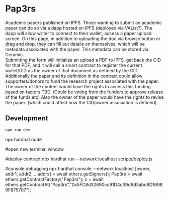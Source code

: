 # Pap3rs

Academic papers published on IPFS.  Those wanting to submit an academic paper
can do so via a dapp hosted on IPFS (deployed via VAList?).   The dapp will allow
writer to connect to their wallet, access a paper upload screen.  On this page,
in addition to uploading the doc via browse button or drag and drop, they can fill
out details on themselves, which will be metadata associated with the paper.  This
metadata can be stored via Ceramic.  
Submitting the form will initialize an upload a PDF to IPFS, get back the CID for that PDF, and it will call
a smart contract to register the current wallet/DID as the owner of that document
as defined by the CID.   Additionally the paper and its definition in the
contract could allow supporters/donors to fund the research project associated
with the paper.   The owner of the content would have the rights to access this funding
based on factors TBD.  (Could be voting from the funders to approve release of the funds etc)
Also the owner of the paper would have the rights to revise the paper.  (which could affect
    how the CID/owner association is defined)

## Development

```bash
npm run dev
```
npx hardhat node

#open new terminal window

#deploy contract
npx hardhat run --network localhost scripts/deploy.js

#console debugging
npx hardhat console --network localhost
[owner, addr1, addr2, ...addrs] = await ethers.getSigners();
Pap3rs = await ethers.getContractFactory("Pap3rs");
c = await ethers.getContractAt("Pap3rs","0x5FC8d32690cc91D4c39d9d3abcBD16989F875707");
